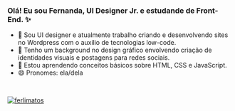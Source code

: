 ### Olá! Eu sou Fernanda, UI Designer Jr. e estudande de Front-End. :sparkles:

- 🔭 Sou UI designer e atualmente trabalho criando e desenvolvendo sites no Wordpress com o auxílio de tecnologias low-code.
- 🎯 Tenho um background no design gráfico envolvendo criação de identidades visuais e postagens para redes sociais.
- 🌱 Estou aprendendo conceitos básicos sobre HTML, CSS e JavaScript. 
- 😄 Pronomes: ela/dela
<br>

[![ferlimatos](https://github-readme-stats.vercel.app/api/top-langs/?username=ferlimatos&hide=html&layout=compact&theme=dark)](https://github.com/ferlimatos/)

